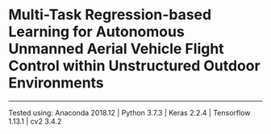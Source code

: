 # Multi-Task Regression-based Learning for Autonomous Unmanned Aerial Vehicle Flight Control within Unstructured Outdoor Environments
<hr>
Tested using: Anaconda 2018.12 | Python 3.7.3 | Keras 2.2.4 | Tensorflow 1.13.1 | cv2 3.4.2
